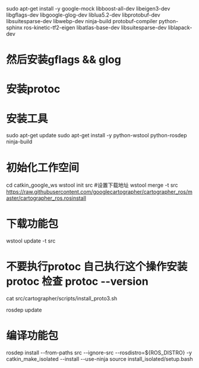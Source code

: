 sudo apt-get install -y google-mock libboost-all-dev  libeigen3-dev libgflags-dev libgoogle-glog-dev liblua5.2-dev libprotobuf-dev  libsuitesparse-dev libwebp-dev ninja-build protobuf-compiler python-sphinx  ros-kinetic-tf2-eigen libatlas-base-dev libsuitesparse-dev liblapack-dev



# 然后安装gflags && glog

# 安装protoc

# 安装工具
sudo apt-get update 
sudo apt-get install -y python-wstool python-rosdep ninja-build 
# 初始化工作空间
cd catkin_google_ws 
wstool init src 
#设置下载地址
wstool merge -t src https://raw.githubusercontent.com/googlecartographer/cartographer_ros/master/cartographer_ros.rosinstall 
# 下载功能包
wstool update -t src 


# 不要执行protoc 自己执行这个操作安装 protoc 检查 protoc --version
cat src/cartographer/scripts/install_proto3.sh

rosdep update
# 编译功能包 
rosdep install --from-paths src --ignore-src --rosdistro=${ROS_DISTRO} -y
catkin_make_isolated --install --use-ninja 
source install_isolated/setup.bash 



